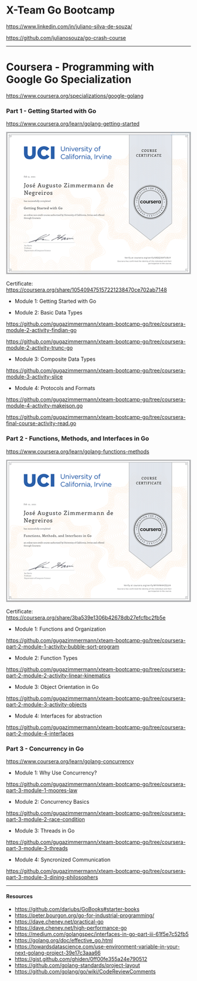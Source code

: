 # X-Team Go Bootcamp

https://www.linkedin.com/in/juliano-silva-de-souza/

https://github.com/julianosouza/go-crash-course

---

# Coursera - Programming with Google Go Specialization

https://www.coursera.org/specializations/google-golang

### Part 1 - Getting Started with Go

https://www.coursera.org/learn/golang-getting-started

![certificate](go-1.png "certificate")

Certificate: https://coursera.org/share/105409475157221238470ce702ab7148

* Module 1: Getting Started with Go

* Module 2: Basic Data Types

https://github.com/gugazimmermann/xteam-bootcamp-go/tree/coursera-module-2-activity-findian-go

https://github.com/gugazimmermann/xteam-bootcamp-go/tree/coursera-module-2-activity-trunc-go

* Module 3: Composite Data Types

https://github.com/gugazimmermann/xteam-bootcamp-go/tree/coursera-module-3-activity-slice

* Module 4: Protocols and Formats

https://github.com/gugazimmermann/xteam-bootcamp-go/tree/coursera-module-4-activity-makejson.go

https://github.com/gugazimmermann/xteam-bootcamp-go/tree/coursera-final-course-activity-read.go


### Part 2 - Functions, Methods, and Interfaces in Go

https://www.coursera.org/learn/golang-functions-methods

![certificate](go-2.png "certificate")

Certificate: https://coursera.org/share/3ba539e1306b42678db27efcfbc2fb5e

* Module 1: Functions and Organization

https://github.com/gugazimmermann/xteam-bootcamp-go/tree/coursera-part-2-module-1-activity-bubble-sort-program

* Module 2: Function Types

https://github.com/gugazimmermann/xteam-bootcamp-go/tree/coursera-part-2-module-2-activity-linear-kinematics

* Module 3: Object Orientation in Go

https://github.com/gugazimmermann/xteam-bootcamp-go/tree/coursera-part-2-module-3-activity-objects

* Module 4: Interfaces for abstraction

https://github.com/gugazimmermann/xteam-bootcamp-go/tree/coursera-part-2-module-4-interfaces


### Part 3 - Concurrency in Go

https://www.coursera.org/learn/golang-concurrency

* Module 1: Why Use Concurrency?

https://github.com/gugazimmermann/xteam-bootcamp-go/tree/coursera-part-3-module-1-moores-law

* Module 2: Concurrency Basics

https://github.com/gugazimmermann/xteam-bootcamp-go/tree/coursera-part-3-module-2-race-condition

* Module 3: Threads in Go

https://github.com/gugazimmermann/xteam-bootcamp-go/tree/coursera-part-3-module-3-threads

* Module 4: Syncronized Communication

https://github.com/gugazimmermann/xteam-bootcamp-go/tree/coursera-part-3-module-3-dining-philosophers

---
#### Resources

- https://github.com/dariubs/GoBooks#starter-books
- https://peter.bourgon.org/go-for-industrial-programming/
- https://dave.cheney.net/practical-go
- https://dave.cheney.net/high-performance-go
- https://medium.com/golangspec/interfaces-in-go-part-iii-61f5e7c52fb5
- https://golang.org/doc/effective_go.html
- https://towardsdatascience.com/use-environment-variable-in-your-next-golang-project-39e17c3aaa66
- https://gist.github.com/ghiden/0ff00fe355a24e790512
- https://github.com/golang-standards/project-layout
- https://github.com/golang/go/wiki/CodeReviewComments
